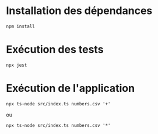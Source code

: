 # Installation des dépendances
```
npm install
```
# Exécution des tests

```
npx jest
```
# Exécution de l'application

```
npx ts-node src/index.ts numbers.csv '+'
```
ou

```
npx ts-node src/index.ts numbers.csv '*'
```
